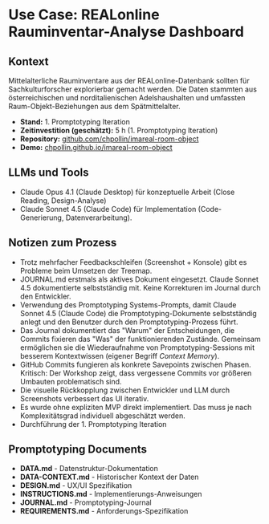 # Use Case: REALonline Rauminventar-Analyse Dashboard

## Kontext

Mittelalterliche Rauminventare aus der REALonline-Datenbank sollten für Sachkulturforscher explorierbar gemacht werden. Die Daten stammten aus österreichischen und norditalienischen Adelshaushalten und umfassten Raum-Objekt-Beziehungen aus dem Spätmittelalter.

* **Stand:** 1. Promptotyping Iteration
* **Zeitinvestition (geschätzt):** 5 h (1. Promptotyping Iteration)
* **Repository:** [github.com/chpollin/imareal-room-object](https://github.com/chpollin/imareal-room-object)  
* **Demo:** [chpollin.github.io/imareal-room-object](https://chpollin.github.io/imareal-room-object/)
## LLMs und Tools

- Claude Opus 4.1 (Claude Desktop) für konzeptuelle Arbeit (Close Reading, Design-Analyse)
- Claude Sonnet 4.5 (Claude Code) für Implementation (Code-Generierung, Datenverarbeitung).

## Notizen zum Prozess

* Trotz mehrfacher Feedbackschleifen (Screenshot + Konsole) gibt es Probleme beim Umsetzen der Treemap.
* JOURNAL.md erstmals als aktives Dokument eingesetzt. Claude Sonnet 4.5 dokumentierte selbstständig mit. Keine Korrekturen im Journal durch den Entwickler.
* Verwendung des Promptotyping Systems-Prompts, damit Claude Sonnet 4.5 (Claude Code) die Promptotyping-Dokumente selbstständig anlegt und den Benutzer durch den Promptotyping-Prozess führt.
* Das Journal dokumentiert das "Warum" der Entscheidungen, die Commits fixieren das "Was" der funktionierenden Zustände. Gemeinsam ermöglichen sie die Wiederaufnahme von Promptotyping-Sessions mit besserem Kontextwissen (eigener Begriff *Context Memory*).
* GitHub Commits fungieren als konkrete Savepoints zwischen Phasen. Kritisch: Der Workshop zeigt, dass vergessene Commits vor größeren Umbauten problematisch sind.
* Die visuelle Rückkopplung zwischen Entwickler und LLM durch Screenshots verbessert das UI iterativ.
*  Es wurde ohne expliziten MVP direkt implementiert. Das muss je nach Komplexitätsgrad individuell abgeschätzt werden. 
* Durchführung der 1. Promptotyping Iteration
## Promptotyping Documents

- **DATA.md** - Datenstruktur-Dokumentation
- **DATA-CONTEXT.md** - Historischer Kontext der Daten
- **DESIGN.md** - UX/UI Spezifikation
- **INSTRUCTIONS.md** - Implementierungs-Anweisungen
- **JOURNAL.md** - Promptotyping-Journal
- **REQUIREMENTS.md** - Anforderungs-Spezifikation

